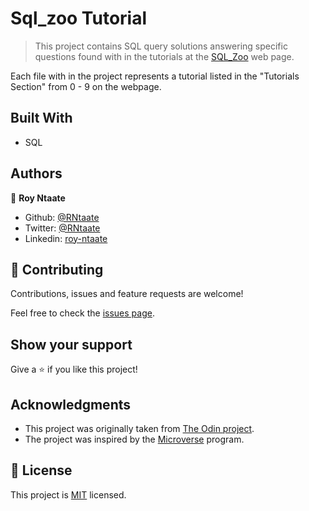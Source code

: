 # Sql_zoo Tutorial
> This project contains SQL query solutions answering specific questions found with in the tutorials at the [SQL_Zoo](https://sqlzoo.net/wiki/SQL_Tutorial) web page.

Each file with in the project represents a tutorial listed in the "Tutorials Section" from 0 - 9 on the webpage.

## Built With
- SQL

## Authors

👤 **Roy Ntaate**

- Github: [@RNtaate](https://github.com/RNtaate)
- Twitter: [@RNtaate](https://twitter.com/RNtaate)
- Linkedin: [roy-ntaate](https://linkedin.com/in/roy-ntaate)

## 🤝 Contributing

Contributions, issues and feature requests are welcome!

Feel free to check the [issues page](https://github.com/RNtaate/Enumerables/issues).

## Show your support

Give a ⭐️ if you like this project!

## Acknowledgments

- This project was originally taken from [The Odin project](https://www.theodinproject.com/courses/databases/lessons/sql).
- The project was inspired by the [Microverse](https://www.microverse.org/) program.

## 📝 License

This project is [MIT](lic.url) licensed.